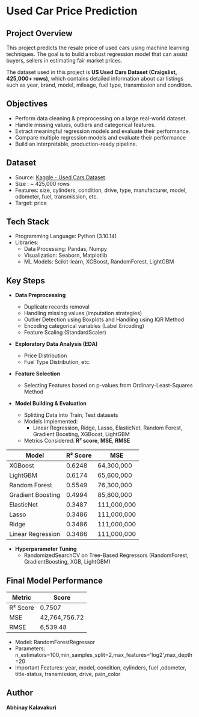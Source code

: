 # Used Car Price Prediction

## Project Overview
This project predicts the resale price of used cars using machine learning techniques. The goal is to build a robust regression model that can assist buyers, sellers in estimating fair market prices.

The dataset used in this project is **US Used Cars Dataset (Craigslist, 425,000+ rows)**, which contains detailed information about car listings such as year, brand, model, mileage, fuel type, transmission and condition.

## Objectives
* Perform data cleaning & preprocessing on a large real-world dataset.
* Handle missing values, outliers and categorical features.
* Extract meaningful regression models and evaluate their performance.
* Compare multiple regression models and evaluate their performance
* Build an interpretable, production-ready pipeline.

## Dataset
* Source: [Kaggle - Used Cars Dataset](https://www.kaggle.com/datasets/austinreese/craigslist-carstrucks-data/data).
* Size : ~ 425,000 rows
* Features: size, cylinders, condition, drive, type, manufacturer, model, odometer, fuel, transmission, etc.
* Target: price

## Tech Stack
* Programming Language: Python (3.10.14)
* Libraries:
  *  Data Processing: Pandas, Numpy
  *  Visualization: Seaborn, Matplotlib
  *  ML Models: Scikit-learn, XGBoost, RandomForest, LightGBM

## Key Steps  

- **Data Preprocessing**  
  - Duplicate records removal  
  - Handling missing values (imputation strategies)  
  - Outlier Detection using Boxplots and Handling using IQR Method  
  - Encoding categorical variables (Label Encoding)  
  - Feature Scaling (StandardScaler)  

- **Exploratory Data Analysis (EDA)**  
  - Price Distribution  
  - Fuel Type Distribution, etc.  

- **Feature Selection**  
  - Selecting Features based on p-values from Ordinary-Least-Squares Method  

- **Model Building & Evaluation**  
  - Splitting Data into Train, Test datasets  
  - Models Implemented:  
    - Linear Regression, Ridge, Lasso, ElasticNet, Random Forest, Gradient Boosting, XGBoost, LightGBM  
  - Metrics Considered: **R² score**, **MSE**, **RMSE**  

| Model              | R² Score |       MSE       |
|--------------------|----------|-----------------|
| XGBoost            | 0.6248   | 64,300,000      |
| LightGBM           | 0.6174   | 65,600,000      |
| Random Forest      | 0.5549   | 76,300,000      |
| Gradient Boosting  | 0.4994   | 85,800,000      |
| ElasticNet         | 0.3487   | 111,000,000     |
| Lasso              | 0.3486   | 111,000,000     |
| Ridge              | 0.3486   | 111,000,000     |
| Linear Regression  | 0.3486   | 111,000,000     |

- **Hyperparameter Tuning**  
  - RandomizedSearchCV on Tree-Based Regressors (RandomForest, GradientBoosting, XGB, LightGBM)
 
## Final Model Performance  
| Metric | Score |
|--------|------------------|
| R² Score | 0.7507 |
| MSE | 42,764,756.72 |
| RMSE | 6,539.48 |
- Model: RandomForestRegressor
- Parameters: n_estimators=100,min_samples_split=2,max_features='log2',max_depth=20
- Important Features: year, model, condition, cylinders, fuel ,odometer, title-status, transmission, drive, pain_color

## Author  
**Abhinay Kalavakuri**
       
